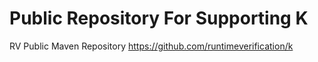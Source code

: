 # Public Repository For Supporting K 
RV Public Maven Repository
https://github.com/runtimeverification/k
